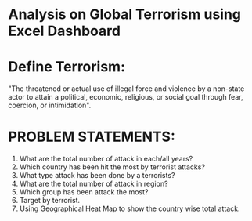 # Analysis on Global Terrorism using Excel Dashboard

# Define Terrorism:

 "The threatened or actual use of illegal force and violence by a non-state actor to attain a political, economic, religious, or social goal through fear,
 coercion, or intimidation".

# PROBLEM STATEMENTS:

 1. What are the total number of attack in each/all years?
 2. Which country has been hit the most by terrorist attacks?
 3. What type attack has been done by a terrorists?
 4. What are the total number of attack in region?
 5. Which group has been attack the most?
 6. Target by terrorist.
 7. Using Geographical Heat Map to show the country wise total attack.